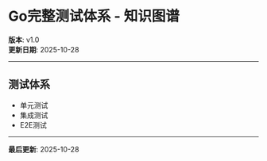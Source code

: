# Go完整测试体系 - 知识图谱

**版本**: v1.0  
**更新日期**: 2025-10-28

---

## 测试体系

- 单元测试
- 集成测试
- E2E测试

---

**最后更新**: 2025-10-28

